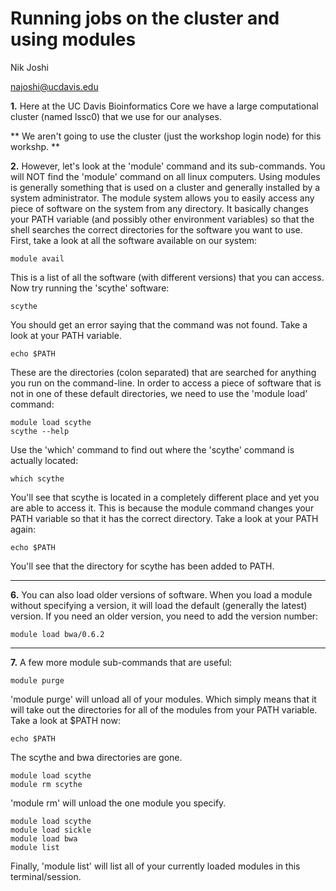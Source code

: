 # Running jobs on the cluster and using modules

Nik Joshi

najoshi@ucdavis.edu


**1\.** Here at the UC Davis Bioinformatics Core we have a large computational cluster (named lssc0) that we use for our analyses.

** We aren't going to use the cluster (just the workshop login node) for this workshp. **

**2\.** However, let's look at the 'module' command and its sub-commands. You will NOT find the 'module' command on all linux computers. Using modules is generally something that is used on a cluster and generally installed by a system administrator. The module system allows you to easily access any piece of software on the system from any directory. It basically changes your PATH variable (and possibly other environment variables) so that the shell searches the correct directories for the software you want to use. First, take a look at all the software available on our system:

    module avail

This is a list of all the software (with different versions) that you can access. Now try running the 'scythe' software:

    scythe

You should get an error saying that the command was not found. Take a look at your PATH variable.

    echo $PATH

These are the directories (colon separated) that are searched for anything you run on the command-line. In order to access a piece of software that is not in one of these default directories, we need to use the 'module load' command:

    module load scythe
    scythe --help

Use the 'which' command to find out where the 'scythe' command is actually located:

    which scythe

You'll see that scythe is located in a completely different place and yet you are able to access it. This is because the module command changes your PATH variable so that it has the correct directory. Take a look at your PATH again:

    echo $PATH

You'll see that the directory for scythe has been added to PATH.

---

**6\.** You can also load older versions of software. When you load a module without specifying a version, it will load the default (generally the latest) version. If you need an older version, you need to add the version number:

    module load bwa/0.6.2

---

**7\.** A few more module sub-commands that are useful:

    module purge

'module purge' will unload all of your modules. Which simply means that it will take out the directories for all of the modules from your PATH variable. Take a look at $PATH now:

    echo $PATH

The scythe and bwa directories are gone.

    module load scythe
    module rm scythe

'module rm' will unload the one module you specify.

    module load scythe
    module load sickle
    module load bwa
    module list

Finally, 'module list' will list all of your currently loaded modules in this terminal/session.
